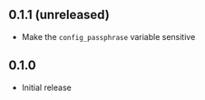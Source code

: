 ## 0.1.1 (unreleased)

- Make the `config_passphrase` variable sensitive

## 0.1.0

- Initial release

